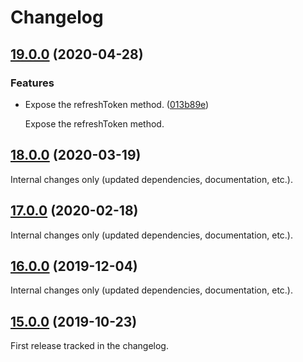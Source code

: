 Changelog
=========

## [19.0.0](https://github.com/ckeditor/ckeditor-cloud-services-core/compare/v18.0.0...v19.0.0) (2020-04-28)

### Features

* Expose the refreshToken method. ([013b89e](https://github.com/ckeditor/ckeditor-cloud-services-core/commit/013b89e))

  Expose the refreshToken method.


## [18.0.0](https://github.com/ckeditor/ckeditor-cloud-services-core/compare/v17.0.0...v18.0.0) (2020-03-19)

Internal changes only (updated dependencies, documentation, etc.).


## [17.0.0](https://github.com/ckeditor/ckeditor-cloud-services-core/compare/v16.0.0...v17.0.0) (2020-02-18)

Internal changes only (updated dependencies, documentation, etc.).


## [16.0.0](https://github.com/ckeditor/ckeditor-cloud-services-core/compare/v15.0.0...v16.0.0) (2019-12-04)

Internal changes only (updated dependencies, documentation, etc.).


## [15.0.0](https://github.com/ckeditor/ckeditor-cloud-services-core/compare/v3.0.1...v15.0.0) (2019-10-23)

First release tracked in the changelog.
